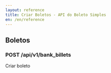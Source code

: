 ```yaml
---
layout: reference
title: Criar Boletos - API do Boleto Simples
en: /en/reference
---
```


## Boletos

### POST /api/v1/bank_billets
Criar boleto
